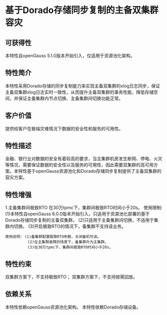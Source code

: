 # 基于Dorado存储同步复制的主备双集群容灾

## 可获得性<a name="section15406143204715"></a>

本特性自openGauss 5.1.0版本开始引入，仅适用于资源池化架构。

## 特性简介<a name="section740615433477"></a>

本特性采用Dorado存储的同步复制能力来实现主备双集群的xlog日志同步，保证主备双集群xlog日志实时一致性，从而提升主备双集群的事务性能，降低存储空间，并保证主备集群内节点切换、主备集群间切换功能正常。

## 客户价值<a name="section13406743164715"></a>

提供给客户在极端灾难情况下数据的安全性和服务的可用性。

## 特性描述<a name="section16406154310471"></a>

金融、银行业对数据的安全有着较高的要求，当主集群机房发生断网、停电、火灾等情况，需要保证数据的安全性以及服务的可用性，因此需要双集群的高可用方案。本特性基于openGauss资源池化和Dorado存储同步复制提供了主备双集群的容灾方案。


## 特性增强<a name="section1340684315478"></a>

1.主备集群间极致RTO
    在30万tpmc下，集群间极致RTO时间小于20s。
    使用限制: (1)本特性自openGauss 6.0.0版本开始引入，只适用于资源池化部署的基于Dorado存储同步复制的主备双集群。
              (2)只适用于主备集群间切换，不适用于集群内切换。
              (3)开启极致RTO的情况下，备集群不支持读业务。
    
    使用说明: (1)备集群配置极致RTO参数，关闭备机可读。
              (2)在主集群故障的场景下，备集群升为主集群。
              (3)在30万tpmc下，集群间极致RTO时间小于20s。

## 特性约束<a name="section06531946143616"></a>

双集群方案下，不支持极致RTO；
双集群方案下，不支持按需回放。

## 依赖关系<a name="section8406643144716"></a>

本特性依赖openGauss资源池化架构。
本特性依赖Dorado存储设备。

